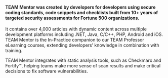#### TEAM Mentor was created by developers for developers using secure coding standards, code snippets and checklists built from 10+ years of targeted security assessments for Fortune 500 organizations.

It contains over 4,000 articles with dynamic content across multiple development platforms including .NET, Java, C/C++, PHP, Android and iOS. TEAM Mentor is the In-Practice companion to our TEAM Professor eLearning courses, extending developers’ knowledge in combination with training.

TEAM Mentor integrates with static analysis tools, such as Checkmarx and Fortify™, helping teams make more sense of scan results and make critical decisions to fix software vulnerabilities.